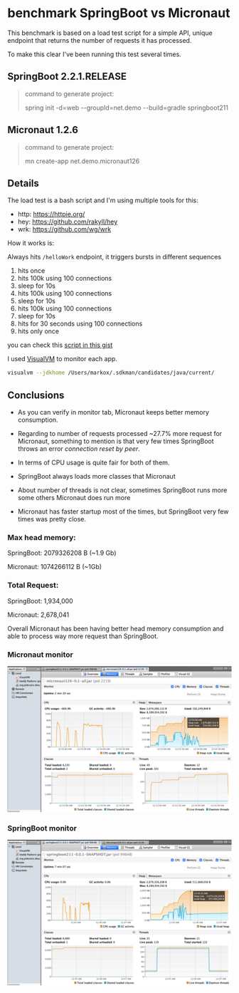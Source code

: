# benchmark SpringBoot vs Micronaut

This benchmark is based on a load test script for a simple API,
unique endpoint that returns the number of requests it has processed.

To make this clear I've been running this test several times.

## SpringBoot 2.2.1.RELEASE

> command to generate project:
>
> spring init -d=web --groupId=net.demo --build=gradle springboot211

## Micronaut 1.2.6

> command to generate project:
>
> mn create-app net.demo.micronaut126

## Details

The load test is a bash script and I'm using multiple tools for this:

 - http: https://httpie.org/
 - hey: https://github.com/rakyll/hey
 - wrk: https://github.com/wg/wrk

How it works is:

Always hits `/helloWork` endpoint, it triggers bursts in different sequences

 1. hits once
 2. hits 100k using 100 connections
 3. sleep for 10s
 4. hits 100k using 100 connections
 5. sleep for 10s
 6. hits 100k using 100 connections
 7. sleep for 10s
 8. hits for 30 seconds using 100 connections
 9. hits only once

you can check this [script in this gist][load_test]

I used [VisualVM][] to monitor each app.

```bash
visualvm --jdkhome /Users/markox/.sdkman/candidates/java/current/
```

## Conclusions

- As you can verify in monitor tab, Micronaut keeps better memory consumption.

- Regarding to number of requests processed ~27.7% more request for Micronaut, something to mention is that very few times SpringBoot throws an error *connection reset by peer*.

- In terms of CPU usage is quite fair for both of them.

- SpringBoot always loads more classes that Micronaut

- About number of threads is not clear, sometimes SpringBoot runs more some others Micronaut does run more

- Micronaut has faster startup most of the times, but SpringBoot very few times was pretty close.

### Max head memory:

SpringBoot: 2079326208 B (~1.9 Gb)

Micronaut:  1074266112 B (~1Gb)

### Total Request:

SpringBoot: 1,934,000

Micronaut:  2,678,041


Overall Micronaut has been having better head memory consumption and able to process way more request than SpringBoot.

### Micronaut monitor
![Micronaut](screenshots/micronaut126.png)

### SpringBoot monitor
![SpringBoot](screenshots/springboot211.png)

[load_test]: https://gist.github.com/Markitox/9c178e12de45df114142cd568dde3876
[VisualVM]: https://visualvm.github.io/
